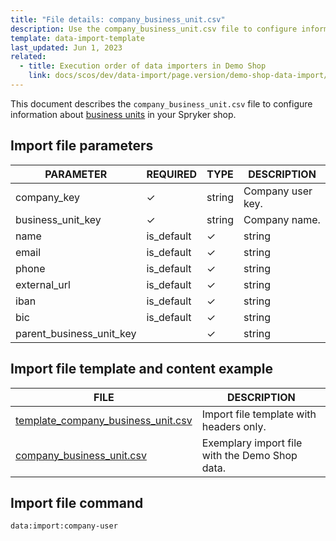 ```yaml
---
title: "File details: company_business_unit.csv"
description: Use the company_business_unit.csv file to configure information about company accounts in your Spryker shop.
template: data-import-template
last_updated: Jun 1, 2023
related:
  - title: Execution order of data importers in Demo Shop
    link: docs/scos/dev/data-import/page.version/demo-shop-data-import/execution-order-of-data-importers-in-demo-shop.html
---
```


This document describes the `company_business_unit.csv` file to configure information about [business units](docs/pbc/all/customer-relationship-management/{{page.version}}/company-account-feature-overview/business-units-overview.html) in your Spryker shop.

## 

## Import file parameters

| PARAMETER | REQUIRED |  TYPE | DESCRIPTION |
| --- | --- | --- | --- |
| company_key |&check;| string | Company user key.|
| business_unit_key |&check;| string | Company name.|
| name | is_default | &check; | string | Defines if a company user is default. |
| email | is_default | &check; | string | Defines if a company user is default. |
| phone | is_default | &check; | string | Defines if a company user is default. |
| external_url | is_default | &check; | string | Defines if a company user is default. |
| iban | is_default | &check; | string | Defines if a company user is default. |
| bic | is_default | &check; | string | Defines if a company user is default. |
| parent_business_unit_key | | &check; | string | Defines if a company user is default. |

## Import file template and content example

| FILE | DESCRIPTION |
|---|---|
| [template_company_business_unit.csv](https://spryker.s3.eu-central-1.amazonaws.com/docs/pbc/all/customer-relationship-management/import-and-export-data/file-details-company.csv.md/file-details-company-business-unit.csv.md/template_company_business_unit.csv)| Import file template with headers only. |
| [company_business_unit.csv](https://spryker.s3.eu-central-1.amazonaws.com/docs/pbc/all/customer-relationship-management/import-and-export-data/file-details-company.csv.md/file-details-company-business-unit.csv.md/company_business_unit.csv)| Exemplary import file with the Demo Shop data. |


## Import file command

```bash
data:import:company-user
```